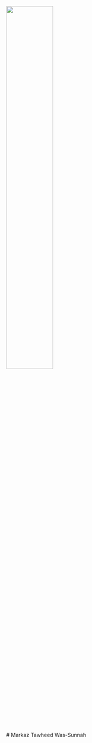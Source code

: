 
<img align=center  width =50% src="https://github.com/user-attachments/assets/79034cf2-a26c-4cd6-bfef-7d478186c19f">
<div>
# Markaz Tawheed Was-Sunnah
</div>
